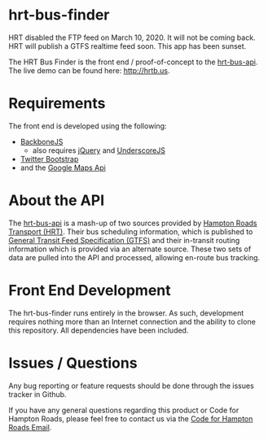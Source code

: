 hrt-bus-finder
==============

HRT disabled the FTP feed on March 10, 2020. It will not be coming back. HRT will publish a GTFS realtime feed soon. This app has been sunset.

The HRT Bus Finder is the front end / proof-of-concept to the [hrt-bus-api](https://github.com/c4hrva/hrt-bus-api). The live demo can be found here: http://hrtb.us. 

Requirements
============

The front end is developed using the following:

+ [BackboneJS](http://backbonejs.org/)
  + also requires [jQuery](http://jquery.com/) and [UnderscoreJS](http://underscorejs.org/)
+ [Twitter Bootstrap](http://getbootstrap.com/)
+ and the [Google Maps Api](https://developers.google.com/maps/)


About the API
=============

The [hrt-bus-api](https://github.com/c4hrva/hrt-bus-api) is a mash-up of two sources provided by [Hampton Roads Transport (HRT)](http://www.gohrt.com/). Their bus scheduling information, which is published to [General Transit Feed Specification (GTFS)](http://www.gtfs-data-exchange.com/agency/hampton-roads-transit-hrt/) and their in-transit routing information which is provided via an alternate source. These two sets of data are pulled into the API and processed, allowing en-route bus tracking.  

Front End Development
=====================

The hrt-bus-finder runs entirely in the browser. As such, development requires nothing more than an Internet connection and the ability to clone this repository. All dependencies have been included.

Issues / Questions
=========

Any bug reporting or feature requests should be done through the issues tracker in Github.

If you have any general questions regarding this product or Code for Hampton Roads, please feel free to contact us via the [Code for Hampton Roads Email](mailto:code4hr-team@codeforamerica.org).

